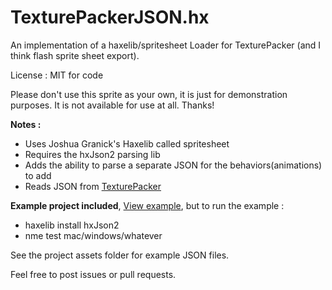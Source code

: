TexturePackerJSON.hx
=====================

An implementation of a haxelib/spritesheet Loader for TexturePacker (and I think flash sprite sheet export).

License : MIT for code

Please don't use this sprite as your own, it is just for demonstration purposes. It is not available for use at all. Thanks!

**Notes :**

- Uses Joshua Granick's Haxelib called spritesheet
- Requires the hxJson2 parsing lib
- Adds the ability to parse a separate JSON for the behaviors(animations) to add
- Reads JSON from [TexturePacker](http://www.codeandweb.com/texturepacker)

**Example project included**, [View example](http://underscorediscovery.com/_dev/TexturePackerJSON), but to run the example :    

- haxelib install hxJson2
- nme test mac/windows/whatever

See the project assets folder for example JSON files.

Feel free to post issues or pull requests.
